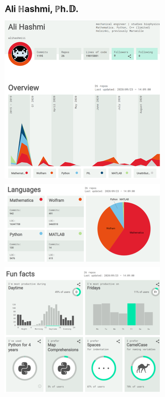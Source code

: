 # &#66304;li &#8461;ashmi, &#8473;h.&#120123;.




![](https://github.com/alihashmiii/alihashmiii/blob/master/img/sourceoverview.PNG)

![](https://github.com/alihashmiii/alihashmiii/blob/master/img/sourcererlanguages.PNG)

![](https://github.com/alihashmiii/alihashmiii/blob/master/img/sourcererfunfacts.PNG)


